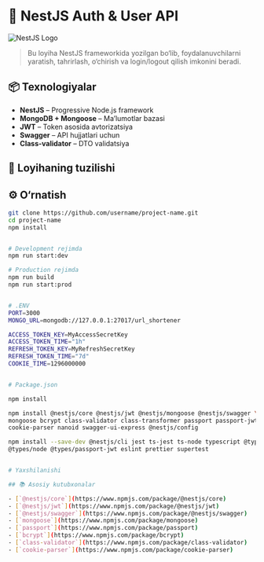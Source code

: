 # 🚀 NestJS Auth & User API

![NestJS Logo](https://nestjs.com/img/logo-small.svg)

> Bu loyiha NestJS frameworkida yozilgan bo‘lib, foydalanuvchilarni yaratish, tahrirlash, o‘chirish va login/logout qilish imkonini beradi.

## 📦 Texnologiyalar

- **NestJS** – Progressive Node.js framework
- **MongoDB + Mongoose** – Ma’lumotlar bazasi
- **JWT** – Token asosida avtorizatsiya
- **Swagger** – API hujjatlari uchun
- **Class-validator** – DTO validatsiya

## 📂 Loyihaning tuzilishi

## ⚙️ O‘rnatish

```bash
git clone https://github.com/username/project-name.git
cd project-name
npm install


# Development rejimda
npm run start:dev

# Production rejimda
npm run build
npm run start:prod


# .ENV
PORT=3000
MONGO_URL=mongodb://127.0.0.1:27017/url_shortener

ACCESS_TOKEN_KEY=MyAccessSecretKey
ACCESS_TOKEN_TIME="1h"
REFRESH_TOKEN_KEY=MyRefreshSecretKey
REFRESH_TOKEN_TIME="7d"
COOKIE_TIME=1296000000


# Package.json

npm install

npm install @nestjs/core @nestjs/jwt @nestjs/mongoose @nestjs/swagger \
mongoose bcrypt class-validator class-transformer passport passport-jwt \
cookie-parser nanoid swagger-ui-express @nestjs/config

npm install --save-dev @nestjs/cli jest ts-jest ts-node typescript @types/jest \
@types/node @types/passport-jwt eslint prettier supertest


# Yaxshilanishi

## 📚 Asosiy kutubxonalar

- [`@nestjs/core`](https://www.npmjs.com/package/@nestjs/core)
- [`@nestjs/jwt`](https://www.npmjs.com/package/@nestjs/jwt)
- [`@nestjs/swagger`](https://www.npmjs.com/package/@nestjs/swagger)
- [`mongoose`](https://www.npmjs.com/package/mongoose)
- [`passport`](https://www.npmjs.com/package/passport)
- [`bcrypt`](https://www.npmjs.com/package/bcrypt)
- [`class-validator`](https://www.npmjs.com/package/class-validator)
- [`cookie-parser`](https://www.npmjs.com/package/cookie-parser)

```
